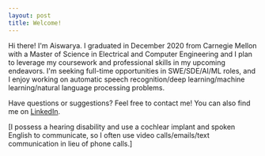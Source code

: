 ```yaml
---
layout: post
title: Welcome!
---
```


Hi there! I'm Aiswarya. I graduated in December 2020 from Carnegie Mellon with a Master of Science in Electrical and Computer Engineering and I plan to leverage my coursework and professional skills in my upcoming endeavors. I'm seeking full-time opportunities in SWE/SDE/AI/ML roles, and I enjoy working on automatic speech recognition/deep learning/machine learning/natural language processing problems. 


Have questions or suggestions? Feel free to contact me! You can also find me on [LinkedIn](https://www.linkedin.com/in/avinodku/).

[I possess a hearing disability and use a cochlear implant and spoken English to communicate, so I often use video calls/emails/text communication in lieu of phone calls.]